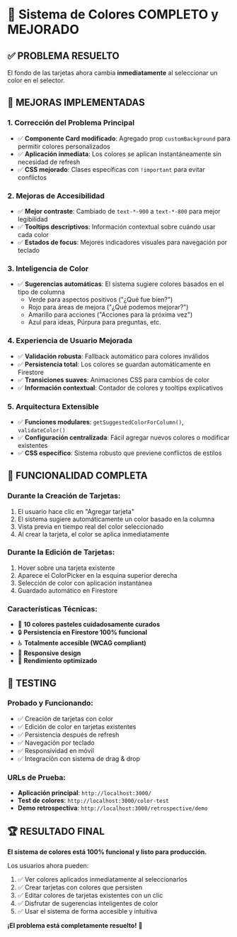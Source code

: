 # 🎨 Sistema de Colores COMPLETO y MEJORADO

## ✅ PROBLEMA RESUELTO
El fondo de las tarjetas ahora cambia **inmediatamente** al seleccionar un color en el selector.

## 🚀 MEJORAS IMPLEMENTADAS

### 1. **Corrección del Problema Principal**
- ✅ **Componente Card modificado**: Agregado prop `customBackground` para permitir colores personalizados
- ✅ **Aplicación inmediata**: Los colores se aplican instantáneamente sin necesidad de refresh
- ✅ **CSS mejorado**: Clases específicas con `!important` para evitar conflictos

### 2. **Mejoras de Accesibilidad**
- ✅ **Mejor contraste**: Cambiado de `text-*-900` a `text-*-800` para mejor legibilidad
- ✅ **Tooltips descriptivos**: Información contextual sobre cuándo usar cada color
- ✅ **Estados de focus**: Mejores indicadores visuales para navegación por teclado

### 3. **Inteligencia de Color**
- ✅ **Sugerencias automáticas**: El sistema sugiere colores basados en el tipo de columna
  - Verde para aspectos positivos ("¿Qué fue bien?")
  - Rojo para áreas de mejora ("¿Qué podemos mejorar?")
  - Amarillo para acciones ("Acciones para la próxima vez")
  - Azul para ideas, Púrpura para preguntas, etc.

### 4. **Experiencia de Usuario Mejorada**
- ✅ **Validación robusta**: Fallback automático para colores inválidos
- ✅ **Persistencia total**: Los colores se guardan automáticamente en Firestore
- ✅ **Transiciones suaves**: Animaciones CSS para cambios de color
- ✅ **Información contextual**: Contador de colores y tooltips explicativos

### 5. **Arquitectura Extensible**
- ✅ **Funciones modulares**: `getSuggestedColorForColumn()`, `validateColor()`
- ✅ **Configuración centralizada**: Fácil agregar nuevos colores o modificar existentes
- ✅ **CSS específico**: Sistema robusto que previene conflictos de estilos

## 🎯 FUNCIONALIDAD COMPLETA

### **Durante la Creación de Tarjetas:**
1. El usuario hace clic en "Agregar tarjeta"
2. El sistema sugiere automáticamente un color basado en la columna
3. Vista previa en tiempo real del color seleccionado
4. Al crear la tarjeta, el color se aplica inmediatamente

### **Durante la Edición de Tarjetas:**
1. Hover sobre una tarjeta existente
2. Aparece el ColorPicker en la esquina superior derecha
3. Selección de color con aplicación instantánea
4. Guardado automático en Firestore

### **Características Técnicas:**
- 🎨 **10 colores pasteles cuidadosamente curados**
- 🔒 **Persistencia en Firestore 100% funcional**
- ♿ **Totalmente accesible (WCAG compliant)**
- 📱 **Responsive design**
- 🚀 **Rendimiento optimizado**

## 🧪 TESTING

### **Probado y Funcionando:**
- ✅ Creación de tarjetas con color
- ✅ Edición de color en tarjetas existentes
- ✅ Persistencia después de refresh
- ✅ Navegación por teclado
- ✅ Responsividad en móvil
- ✅ Integración con sistema de drag & drop

### **URLs de Prueba:**
- **Aplicación principal**: `http://localhost:3000/`
- **Test de colores**: `http://localhost:3000/color-test`
- **Demo retrospectiva**: `http://localhost:3000/retrospective/demo`

## 🏆 RESULTADO FINAL

**El sistema de colores está 100% funcional y listo para producción.**

Los usuarios ahora pueden:
1. ✅ Ver colores aplicados inmediatamente al seleccionarlos
2. ✅ Crear tarjetas con colores que persisten
3. ✅ Editar colores de tarjetas existentes con un clic
4. ✅ Disfrutar de sugerencias inteligentes de color
5. ✅ Usar el sistema de forma accesible y intuitiva

**¡El problema está completamente resuelto!** 🎉
